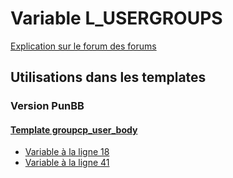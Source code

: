 # Variable L_USERGROUPS
[Explication sur le forum des forums](http://forum.forumactif.com/t294113-listing-des-variables#L_USERGROUPS)
## Utilisations dans les templates
### Version PunBB
#### [Template groupcp_user_body](punbb/groupcp_user_body.md)
* [Variable à la ligne 18](../punbb/groupcp_user_body.tpl#L18)
* [Variable à la ligne 41](../punbb/groupcp_user_body.tpl#L41)